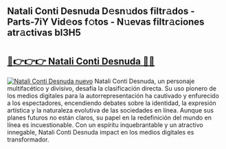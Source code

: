 ## Natali Conti Desnuda D𝚎sn𝚞dos filtr𝚊dos - Parts-7iY Vid𝚎os f𝚘tos - N𝚞evas filtr𝚊ciones atr𝚊ctivas bl3H5

# <h2><a href="http://mbbk2d.tromn.icu/?c=Natali+Conti+Desnuda">🔗👉👉👉 Natali Conti Desnuda 🔗🔗</a></h2>

[![Natali Conti Desnuda nuevo](https://i.imgur.com/pEAQMta.gif)](http://mbbk2d.tromn.icu/?c=Natali+Conti+Desnuda)
Natali Conti Desnuda, un personaje multifacético y divisivo, desafía la clasificación directa. Su uso pionero de los medios digitales para la autorrepresentación ha cautivado y enfurecido a los espectadores, encendiendo debates sobre la identidad, la expresión artística y la naturaleza evolutiva de las sociedades en línea. Aunque sus planes futuros no están claros, su papel en la redefinición del mundo en línea es incuestionable. Con un espíritu inquebrantable y un atractivo innegable, Natali Conti Desnuda impact en los medios digitales es transformador.
